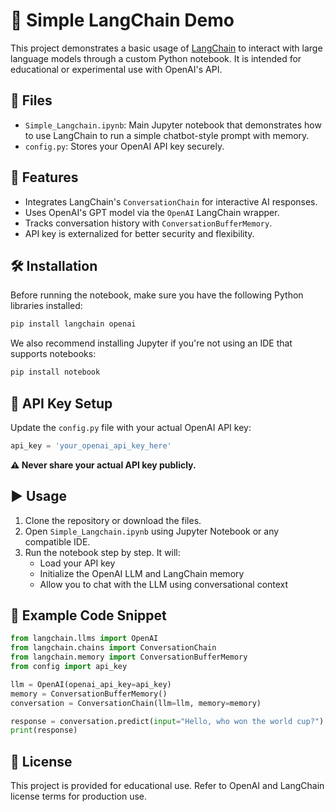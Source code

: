 
# 🧠 Simple LangChain Demo

This project demonstrates a basic usage of [LangChain](https://www.langchain.com/) to interact with large language models through a custom Python notebook. It is intended for educational or experimental use with OpenAI's API.

## 📁 Files

- `Simple_Langchain.ipynb`: Main Jupyter notebook that demonstrates how to use LangChain to run a simple chatbot-style prompt with memory.
- `config.py`: Stores your OpenAI API key securely.

## 🚀 Features

- Integrates LangChain's `ConversationChain` for interactive AI responses.
- Uses OpenAI's GPT model via the `OpenAI` LangChain wrapper.
- Tracks conversation history with `ConversationBufferMemory`.
- API key is externalized for better security and flexibility.

## 🛠️ Installation

Before running the notebook, make sure you have the following Python libraries installed:

```bash
pip install langchain openai
```

We also recommend installing Jupyter if you're not using an IDE that supports notebooks:

```bash
pip install notebook
```

## 🔐 API Key Setup

Update the `config.py` file with your actual OpenAI API key:

```python
api_key = 'your_openai_api_key_here'
```

**⚠️ Never share your actual API key publicly.**

## ▶️ Usage

1. Clone the repository or download the files.
2. Open `Simple_Langchain.ipynb` using Jupyter Notebook or any compatible IDE.
3. Run the notebook step by step. It will:
   - Load your API key
   - Initialize the OpenAI LLM and LangChain memory
   - Allow you to chat with the LLM using conversational context

## 📌 Example Code Snippet

```python
from langchain.llms import OpenAI
from langchain.chains import ConversationChain
from langchain.memory import ConversationBufferMemory
from config import api_key

llm = OpenAI(openai_api_key=api_key)
memory = ConversationBufferMemory()
conversation = ConversationChain(llm=llm, memory=memory)

response = conversation.predict(input="Hello, who won the world cup?")
print(response)
```

## 📎 License

This project is provided for educational use. Refer to OpenAI and LangChain license terms for production use.
